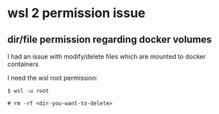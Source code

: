 # wsl 2 permission issue

## dir/file permission regarding docker volumes

I had an issue with modify/delete files which are mounted to docker containers

I need the wsl root permission:

```
$ wsl -u root

# rm -rf <dir-you-want-to-delete>
```
